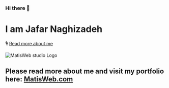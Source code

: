 ### Hi there 👋

# I am Jafar Naghizadeh 

🎙 [Read more about me](https://github.com/matisweb/matisweb.com)


![MatisWeb studio Logo](https://matisweb.com/thm/img/logo-matisweb-2023.png?web-development-design-studio-2)


## Please read more about me and visit my portfolio here: [MatisWeb.com](https://matisweb.com)

